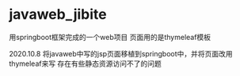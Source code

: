 # javaweb_jibite
用springboot框架完成的一个web项目
页面用的是thymeleaf模板

2020.10.8
将javaweb中写的jsp页面移植到springboot中，并将页面改用thymeleaf来写 
存在有些静态资源访问不了的问题

